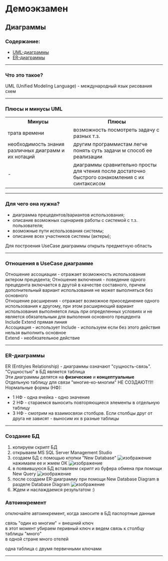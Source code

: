 # Демоэкзамен
## Диаграммы
### Содержание:
- [UML-диаграммы](https://github.com/sanyagribanov/7sem/blob/main/Demoekzamen/lektsiya.md#что-это-такое)
- [ER-диаграммы](https://github.com/sanyagribanov/7sem/blob/main/Demoekzamen/lektsiya.md#ER-диаграммы)

---
### Что это такое?
UML (Unified Modeling Language) - международный язык рисования схем<br>

---
### Плюсы и минусы UML
<table>
<tr>
<th>Минусы</th>
<th>Плюсы</th>
</tr>
<tr>
<td>трата времени</td>
<td>возможность посмотреть задачу с разных т.з. </td>
</tr>
<tr>
<td>необходимость знания различных диаграмм и их нотаций</td>
<td>другим программистам легче понять суть задачи м способ ее реализации</td>
</tr>
<tr>
<td> - </td>
<td>диаграммы сравнительно просты для чтения после достаточно быстрого ознакомления с их синтаксисом</td>
</tr>
</table>

---
### Для чего она нужна?
- диаграмма прецедентов/вариантов использования;
- описание возможных сценариев работы с системой с т.з. пользователя;
- возможные пути использования системы;
- описание всех участников системы (актеры);

Для построения UseCase диаграммы открыть предметную область

---
### Отношения в UseCase диаграмме
Отношение ассоциации - отражает возможность использования актером прецедента;
Отношение включения - поведение одного прецедента включается в другой в качестве составного, причем дополнительный вариант использования не может выполняться без основного<br>
Отношение расширения - отражает возможное приосединение одного использования к другому, при этом расширяющий вариант использования выполняется лишь при определенных условиях и не является обязательным для выполения основного прецедента<br>
Include Extend прямая линия<br>
Ассоциация - использует Include - используем если без этого действия нельзя выполнить основное<br>
Extend - необязательное действие<br>

---
### ER-диаграммы
ER (Entityies Relationship) - диаграммы означают "сущность-связь". "Сущностью"  в БД является таблица<br>
Эти диаграммы делятся на **физические** и **концептуальные**<br>
Отдельную таблицу для связи "многие-ко-многим" НЕ СОЗДАЮТ!1!!<br>
Нормальные формы (НФ):
* 1 НФ - одна ячейка - одно значение
* 2 НФ - стараемся выносить повторяющиеся элементы в отдельную таблицу
* 3 НФ - смотрим на взаимосвязи столбцов. Если столбцы друг от друга не зависят - выносим их в разные таблицы

---
### Cоздание БД
1) копируем скрипт БД
2) открываем MS SQL Server Management Studio
3) создаем БД с помощью кпопки "New Database"
![изображение](https://user-images.githubusercontent.com/86486142/189850269-28b022dc-ced6-416e-bc44-9076cfd3f8c5.png)
нажимаем ее и жмем ОК
![изображение](https://user-images.githubusercontent.com/86486142/189850594-3d7764f4-ad65-4936-8f77-bdebed8fd852.png)
4) в появившуюся БД вставляем скрипт из буфера обмена при помощи New Query
![изображение](https://user-images.githubusercontent.com/86486142/189851001-ea512d98-e827-4a1e-b276-224dd677282e.png)
5) после создаем ER-диаграмму при помощи New Database Diagram в разделе Database Diagram
![изображение](https://user-images.githubusercontent.com/86486142/189851450-d6c512d1-1980-4d9b-9045-cbad40120c6a.png)
6) Ждем и наслаждаемся результатом :)

### Автоинкремент

отключайте автоинкремент, когда заносите в БД паспортные данные <br>

связь "один ко многим" = внешний ключ<br>
в этот момент убираем перивный ключ и ведем связь к столбцу таблицы "много"<br>
в одной стране много отелей<br>

одна таблица с двумя первичными ключами

---
